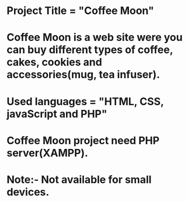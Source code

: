 # Project Title = "Coffee Moon"
# Coffee Moon is a web site were you can buy different types of coffee, cakes, cookies and accessories(mug, tea infuser).
# Used languages = "HTML, CSS, javaScript and PHP"
# Coffee Moon project need PHP server(XAMPP).
# Note:- Not available for small devices.
